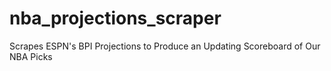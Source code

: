 # nba_projections_scraper
Scrapes ESPN's BPI Projections to Produce an Updating Scoreboard of Our NBA Picks
